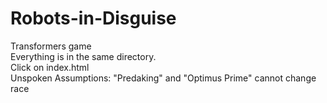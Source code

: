 # Robots-in-Disguise
Transformers game<br>
Everything is in the same directory.<br>
Click on index.html<br>
Unspoken Assumptions:  "Predaking" and "Optimus Prime" cannot change race
